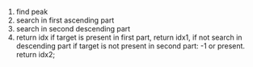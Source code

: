 1) find peak
2) search in first ascending part
3) search in second descending part
4) return idx
if target is present in first part, return idx1, if not search in descending part
if target is not present in second part: -1 or present. return idx2;